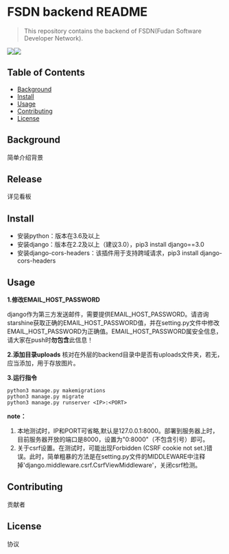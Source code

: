 # FSDN backend README

>   This repository contains the backend of FSDN(Fudan Software Developer Network).

![](https://img.shields.io/badge/FSDN-backend-brightgreen.svg)![](https://img.shields.io/badge/Framework-Django-green.svg)

## Table of Contents

-   [Background](#background)
-   [Install](#install)
-   [Usage](#Usage)
-   [Contributing](#contributing)
-   [License](#license)

## Background

简单介绍背景

## Release

详见看板

## Install

* 安装python：版本在3.6及以上
* 安装django：版本在2.2及以上（建议3.0），pip3 install django==3.0
* 安装django-cors-headers：该插件用于支持跨域请求，pip3 install django-cors-headers

## Usage

**1.修改EMAIL_HOST_PASSWORD**  

django作为第三方发送邮件，需要提供EMAIL_HOST_PASSWORD。请咨询starshine获取正确的EMAIL_HOST_PASSWORD值，并在setting.py文件中修改EMAIL_HOST_PASSWORD为正确值。EMAIL_HOST_PASSWORD属安全信息，请大家在push时**勿包含**此信息！

**2.添加目录uploads**
核对在外层的backend目录中是否有uploads文件夹，若无，应当添加，用于存放图片。

**3.运行指令**

```
python3 manage.py makemigrations
python3 manage.py migrate
python3 manage.py runserver <IP>:<PORT>
```

**note：** 
1) 本地测试时，IP和PORT可省略,默认是127.0.0.1:8000。部署到服务器上时，目前服务器开放的端口是8000，设置为"0:8000"（不包含引号）即可。 
2) 关于csrf设置。在测试时，可能出现Forbidden (CSRF cookie not set.)错误。此时，简单粗暴的方法是在setting.py文件的MIDDLEWARE中注释掉'django.middleware.csrf.CsrfViewMiddleware'，关闭csrf检测。

## Contributing

贡献者

## License

协议
